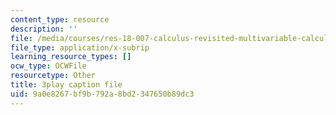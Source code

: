 ```yaml
---
content_type: resource
description: ''
file: /media/courses/res-18-007-calculus-revisited-multivariable-calculus-fall-2011/9a0e8267bf9b792a8bd2347650b89dc3_y9Sa8StSX-M.srt
file_type: application/x-subrip
learning_resource_types: []
ocw_type: OCWFile
resourcetype: Other
title: 3play caption file
uid: 9a0e8267-bf9b-792a-8bd2-347650b89dc3
---
```

